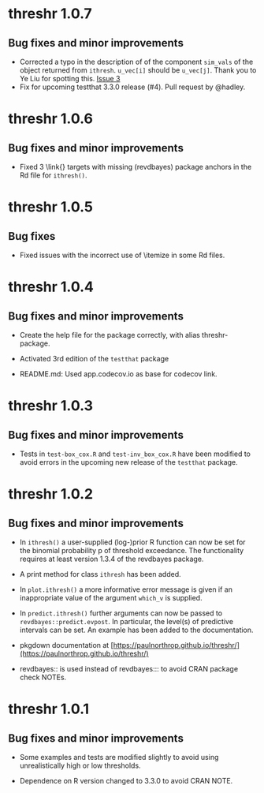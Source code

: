 # threshr 1.0.7

## Bug fixes and minor improvements

* Corrected a typo in the description of of the component `sim_vals` of the object returned from `ithresh`. `u_vec[i]` should be `u_vec[j]`. Thank you to Ye Liu for spotting this. [Issue 3](https://github.com/paulnorthrop/threshr/issues/3#issue-2832668692)
* Fix for upcoming testthat 3.3.0 release (#4). Pull request by @hadley.

# threshr 1.0.6

## Bug fixes and minor improvements

* Fixed 3 \link{} targets with missing (revdbayes) package anchors in the Rd file for `ithresh()`.

# threshr 1.0.5

## Bug fixes

* Fixed issues with the incorrect use of \itemize in some Rd files.

# threshr 1.0.4

## Bug fixes and minor improvements

* Create the help file for the package correctly, with alias threshr-package.

* Activated 3rd edition of the `testthat` package

* README.md: Used app.codecov.io as base for codecov link.

# threshr 1.0.3

## Bug fixes and minor improvements

* Tests in `test-box_cox.R` and `test-inv_box_cox.R` have been modified to avoid errors in the upcoming new release of the `testthat` package.

# threshr 1.0.2

## Bug fixes and minor improvements

* In `ithresh()` a user-supplied (log-)prior R function can now be set for the binomial probability p of threshold exceedance.  The functionality requires at least version 1.3.4 of the revdbayes package.

* A print method for class `ithresh` has been added.

* In `plot.ithresh()` a more informative error message is given if an inappropriate value of the argument `which_v` is supplied.

* In `predict.ithresh()` further arguments can now be passed to `revdbayes::predict.evpost`.  In particular, the level(s) of predictive intervals can be set.  An example has been added to the documentation.

* pkgdown documentation at [https://paulnorthrop.github.io/threshr/](https://paulnorthrop.github.io/threshr/)

* revdbayes:: is used instead of revdbayes::: to avoid CRAN package check NOTEs.

# threshr 1.0.1

## Bug fixes and minor improvements

* Some examples and tests are modified slightly to avoid using unrealistically high or low thresholds.

* Dependence on R version changed to 3.3.0 to avoid CRAN NOTE.



